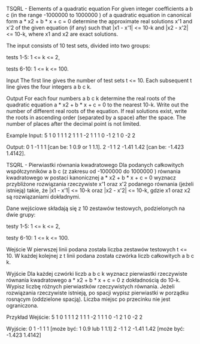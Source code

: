 TSQRL - Elements of a quadratic equation
For given integer coefficients a b c (in the range -1000000 to 1000000 ) of a quadratic equation in canonical form a * x2 + b * x + c = 0 determine the approximate real solutions x'1 and x'2 of the given equation (if any) such that |x1 - x'1| <= 10-k and |x2 - x'2| <= 10-k, where x1 and x2 are exact solutions.

The input consists of 10 test sets, divided into two groups:

tests 1-5: 1 <= k <= 2,

tests 6-10: 1 <= k <= 100.

Input
The first line gives the number of test sets t <= 10. Each subsequent t line gives the four integers a b c k.

Output
For each four numbers a b c k determine the real roots of the quadratic equation a * x2 + b * x + c = 0 to the nearest 10-k. Write out the number of different real roots of the equation. If real solutions exist, write the roots in ascending order (separated by a space) after the space. The number of places after the decimal point is not limited.

Example
Input:
5
1 0 1 1
1 2 1 1
1 -2 1 1
1 0 -1 2
1 0 -2 2

Output:
0
1 -1
1 1 [can be: 1 0.9 or 1 1.1].
2 -1 1
2 -1.41 1.42 [can be: -1.423 1.4142].








TSQRL - Pierwiastki równania kwadratowego
Dla podanych całkowitych współczynników a b c (z zakresu od -1000000 do 1000000 ) równania kwadratowego w postaci kanonicznej a * x2 + b * x + c = 0 wyznacz przybliżone rozwiązania rzeczywiste x'1 oraz x'2 podanego równania (jeżeli istnieją) takie, że |x1 - x'1| <= 10-k oraz |x2 - x'2| <= 10-k, gdzie x1 oraz x2 są rozwiązaniami dokładnymi.

Dane wejściowe składają się z 10 zestawów testowych, podzielonych na dwie grupy:

testy 1-5: 1 <= k <= 2,

testy 6-10: 1 <= k <= 100.

Wejście
W pierwszej linii podana została liczba zestawów testowych t <= 10. W każdej kolejnej z t linii podana została czwórka liczb całkowitych a b c k.

Wyjście
Dla każdej czwórki liczb a b c k wyznacz pierwiastki rzeczywiste równania kwadratowego a * x2 + b * x + c = 0 z dokładnością do 10-k. Wypisz liczbę różnych pierwiastków rzeczywistych równania. Jeżeli rozwiązania rzeczywiste istnieją, po spacji wypisz pierwiastki w porządku rosnącym (oddzielone spacją). Liczba miejsc po przecinku nie jest ograniczona.

Przykład
Wejście:
5
1 0 1 1
1 2 1 1
1 -2 1 1
1 0 -1 2
1 0 -2 2

Wyjście:
0
1 -1
1 1 [może być: 1 0.9 lub 1 1.1]
2 -1 1
2 -1.41 1.42 [może być: -1.423 1.4142]